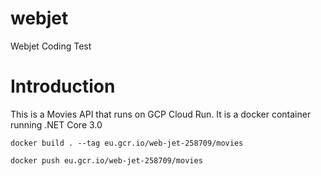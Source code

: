 # webjet
Webjet Coding Test

# Introduction

This is a Movies API that runs on GCP Cloud Run.
It is a docker container running .NET Core 3.0

`docker build . --tag eu.gcr.io/web-jet-258709/movies`

`docker push eu.gcr.io/web-jet-258709/movies`